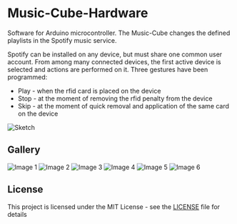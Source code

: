 # Music-Cube-Hardware
Software for Arduino microcontroller. The Music-Cube changes the defined playlists in the Spotify music service.

Spotify can be installed on any device, but must share one common user account.
From among many connected devices, the first active device is selected and actions are performed on it.
Three gestures have been programmed:
- Play - when the rfid card is placed on the device
- Stop - at the moment of removing the rfid penalty from the device
- Skip - at the moment of quick removal and application of the same card on the device

![Sketch](https://raw.github.com/mserafin/Music-Cube-Hardware/master/sketch.png)

## Gallery

![Image 1](https://raw.github.com/mserafin/Music-Cube-Hardware/master/images/DSC_0220.JPG)
![Image 2](https://raw.github.com/mserafin/Music-Cube-Hardware/master/images/DSC_0216.JPG)
![Image 3](https://raw.github.com/mserafin/Music-Cube-Hardware/master/images/DSC_0217.JPG)
![Image 4](https://raw.github.com/mserafin/Music-Cube-Hardware/master/images/DSC_0223.JPG)
![Image 5](https://raw.github.com/mserafin/Music-Cube-Hardware/master/images/DSC_0228.JPG)
![Image 6](https://raw.github.com/mserafin/Music-Cube-Hardware/master/images/DSC_0274.JPG)

## License

This project is licensed under the MIT License - see the [LICENSE](LICENSE.md) file for details